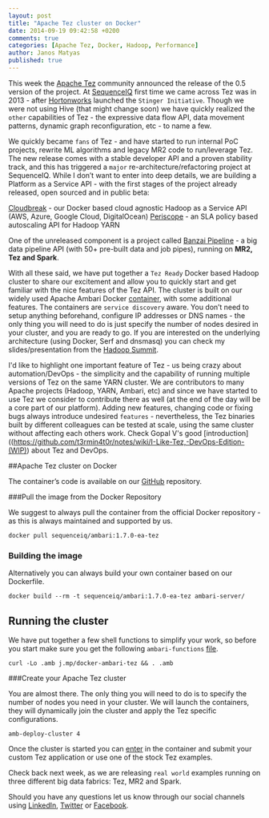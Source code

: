 ```yaml
---
layout: post
title: "Apache Tez cluster on Docker"
date: 2014-09-19 09:42:58 +0200
comments: true
categories: [Apache Tez, Docker, Hadoop, Performance]
author: Janos Matyas
published: true
---
```


This week the [Apache Tez](http://tez.apache.org/) community announced the release of the 0.5 version of the project. At [SequenceIQ](http://sequenceiq.com/) first time we came across Tez was in 2013 - after [Hortonworks](http://hortonworks.com/) launched the `Stinger Initiative`. Though we were not using Hive (that might change soon) we have quickly realized the `other` capabilities of Tez - the expressive data flow API, data movement patterns, dynamic graph reconfiguration, etc - to name a few. 

We quickly became `fans` of Tez - and have started to run internal PoC projects, rewrite ML algorithms and legacy MR2 code to run/leverage Tez. The new release comes with a stable developer API and a proven stability track, and this has triggered a `major` re-architecture/refactoring project at SequenceIQ. While I don’t want to enter into deep details, we are building a Platform as a Service API - with the first stages of the project already released, open sourced and in public beta: 

[Cloudbreak](http://blog.sequenceiq.com/blog/2014/07/18/announcing-cloudbreak/) - our Docker based cloud agnostic Hadoop as a Service API (AWS, Azure, Google Cloud, DigitalOcean)
[Periscope](http://blog.sequenceiq.com/blog/2014/08/27/announcing-periscope/) - an SLA policy based autoscaling API for Hadoop YARN

One of the unreleased component is a project called [Banzai Pipeline](http://docs.banzai.apiary.io/) - a big data pipeline API (with 50+ pre-built data and job pipes), running on **MR2, Tez and Spark**. 

With all these said, we have put together a `Tez Ready` Docker based Hadoop cluster to share our excitement and allow you to quickly start and get familiar with the nice features of the Tez API. The cluster is built on our widely used Apache Ambari Docker [container](http://blog.sequenceiq.com/blog/2014/06/19/multinode-hadoop-cluster-on-docker/), with some additional features. The containers are `service discovery` aware. You don’t need to setup anything beforehand, configure IP addresses or DNS names - the only thing you will need to do is just specify the number of nodes desired in your cluster, and you are ready to go. If you are interested on the underlying architecture (using Docker, Serf and dnsmasq) you can check my slides/presentation from the [Hadoop Summit](http://www.slideshare.net/JanosMatyas/docker-based-hadoop-provisioning).

I'd like to highlight one important feature of Tez - us being crazy about automation/DevOps - the simplicity and the capability of running multiple versions of Tez on the same YARN cluster. We are contributors to many Apache projects (Hadoop, YARN, Ambari, etc) and since we have started to use Tez we consider to contribute there as well (at the end of the day will be a core part of our platform). Adding new features, changing code or fixing bugs always introduce undesired `features` - nevertheless, the Tez binaries built by different colleagues can be tested at scale, using the same cluster without affecting each others work. Check Gopal V's good [introduction]((https://github.com/t3rmin4t0r/notes/wiki/I-Like-Tez,-DevOps-Edition-(WIP)) about Tez and DevOps.

##Apache Tez cluster on Docker

The container’s code is available on our [GitHub](https://github.com/sequenceiq/docker-ambari/tree/1.7.0-ea-tez) repository.

###Pull the image from the Docker Repository

We suggest to always pull the container from the official Docker repository - as this is always maintained and supported by us. 

```
docker pull sequenceiq/ambari:1.7.0-ea-tez
```

<!-- more -->

### Building the image

Alternatively you can always build your own container based on our Dockerfile. 

```
docker build --rm -t sequenceiq/ambari:1.7.0-ea-tez ambari-server/
```

## Running the cluster

We have put together a few shell functions to simplify your work, so before you start make sure you get the following `ambari-functions` [file](https://github.com/sequenceiq/docker-ambari/blob/1.7.0-ea-tez/ambari-functions). 

```
curl -Lo .amb j.mp/docker-ambari-tez && . .amb
```

###Create your Apache Tez cluster

You are almost there. The only thing you will need to do is to specify the number of nodes you need in your cluster. We will launch the containers, they will dynamically join the cluster and apply the Tez specific configurations. 

```
amb-deploy-cluster 4
```

Once the cluster is started you can [enter](http://blog.sequenceiq.com/blog/2014/07/05/docker-debug-with-nsenter-on-boot2docker/) in the container and submit your custom Tez application or use one of the stock Tez examples.

Check back next week, as we are releasing `real world` examples running on three different big data fabrics: Tez, MR2 and Spark.

Should you have any questions let us know through our social channels using [LinkedIn](https://www.linkedin.com/company/sequenceiq/), [Twitter](https://twitter.com/sequenceiq) or [Facebook](https://www.facebook.com/sequenceiq).
